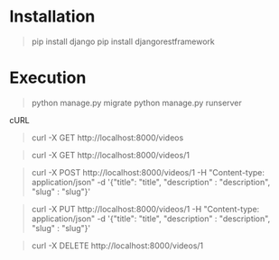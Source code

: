 # Installation
> pip install django
> pip install djangorestframework


# Execution
> python manage.py migrate
> python manage.py runserver

cURL
> curl -X GET http://localhost:8000/videos

> curl -X GET http://localhost:8000/videos/1

> curl -X POST http://localhost:8000/videos/1 -H "Content-type: application/json" -d '{"title": "title", "description" : "description", "slug" : "slug"}'

> curl -X PUT http://localhost:8000/videos/1 -H "Content-type: application/json" -d '{"title": "title", "description" : "description", "slug" : "slug"}'

> curl -X DELETE http://localhost:8000/videos/1 